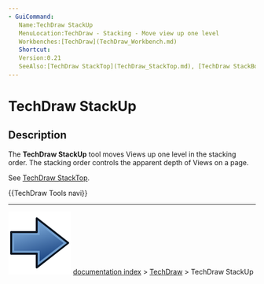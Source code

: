 ```yaml
---
- GuiCommand:
   Name:TechDraw StackUp
   MenuLocation:TechDraw - Stacking - Move view up one level
   Workbenches:[TechDraw](TechDraw_Workbench.md)
   Shortcut:
   Version:0.21
   SeeAlso:[TechDraw StackTop](TechDraw_StackTop.md), [TechDraw StackBottom](TechDraw_StackBottom.md), [TechDraw StackDown](TechDraw_StackDown.md)
---
```


# TechDraw StackUp

## Description

The **TechDraw StackUp** tool moves Views up one level in the stacking order. The stacking order controls the apparent depth of Views on a page.

See [TechDraw StackTop](TechDraw_StackTop.md).




 {{TechDraw Tools navi}}



---
![](images/Button_right.svg) [documentation index](../README.md) > [TechDraw](TechDraw_Workbench.md) > TechDraw StackUp
